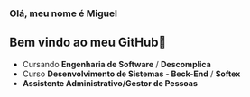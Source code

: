 ### Olá, meu nome é Miguel
## Bem vindo ao meu GitHub👋

- Cursando **Engenharia de Software** / **Descomplica**
- Curso **Desenvolvimento de Sistemas - Beck-End** / **Softex**
-  **Assistente Administrativo/Gestor de Pessoas**

<!--
**MiguelSantana105/MiguelSantana105** is a ✨ _special_ ✨ repository because its `README.md` (this file) appears on your GitHub profile.
